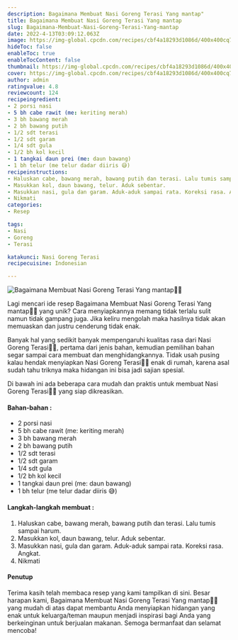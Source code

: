 ```yaml
---
description: Bagaimana Membuat Nasi Goreng Terasi Yang mantap"
title: Bagaimana Membuat Nasi Goreng Terasi Yang mantap
slug: Bagaimana-Membuat-Nasi-Goreng-Terasi-Yang-mantap
date: 2022-4-13T03:09:12.063Z
image: https://img-global.cpcdn.com/recipes/cbf4a18293d1086d/400x400cq70/photo.jpg
hideToc: false
enableToc: true
enableTocContent: false
thumbnail: https://img-global.cpcdn.com/recipes/cbf4a18293d1086d/400x400cq70/photo.jpg
cover: https://img-global.cpcdn.com/recipes/cbf4a18293d1086d/400x400cq70/photo.jpg
author: admin
ratingvalue: 4.8
reviewcount: 124
recipeingredient:
- 2 porsi nasi
- 5 bh cabe rawit (me: keriting merah)
- 3 bh bawang merah
- 2 bh bawang putih
- 1/2 sdt terasi
- 1/2 sdt garam
- 1/4 sdt gula
- 1/2 bh kol kecil
- 1 tangkai daun prei (me: daun bawang)
- 1 bh telur (me telur dadar diiris 😅)
recipeinstructions:
- Haluskan cabe, bawang merah, bawang putih dan terasi. Lalu tumis sampai harum.
- Masukkan kol, daun bawang, telur. Aduk sebentar.
- Masukkan nasi, gula dan garam. Aduk-aduk sampai rata. Koreksi rasa. Angkat.
- Nikmati
categories:
- Resep

tags:
- Nasi
- Goreng
- Terasi

katakunci: Nasi Goreng Terasi
recipecuisine: Indonesian

---
```


![Bagaimana Membuat Nasi Goreng Terasi Yang mantap👩‍🍳](https://img-global.cpcdn.com/recipes/cbf4a18293d1086d/400x400cq70/photo.jpg)

Lagi mencari ide resep Bagaimana Membuat Nasi Goreng Terasi Yang mantap👩‍🍳 yang unik? Cara menyiapkannya memang tidak terlalu sulit namun tidak gampang juga. Jika keliru mengolah maka hasilnya tidak akan memuaskan dan justru cenderung tidak enak.

Banyak hal yang sedikit banyak mempengaruhi kualitas rasa dari Nasi Goreng Terasi👩‍🍳, pertama dari jenis bahan, kemudian pemilihan bahan segar sampai cara membuat dan menghidangkannya. Tidak usah pusing kalau hendak menyiapkan Nasi Goreng Terasi👩‍🍳 enak di rumah, karena asal sudah tahu triknya maka hidangan ini bisa jadi sajian spesial.

Di bawah ini ada beberapa cara mudah dan praktis untuk membuat Nasi Goreng Terasi👩‍🍳 yang siap dikreasikan.

<!--inarticleads1-->

#### Bahan-bahan :

- 2 porsi nasi
- 5 bh cabe rawit (me: keriting merah)
- 3 bh bawang merah
- 2 bh bawang putih
- 1/2 sdt terasi
- 1/2 sdt garam
- 1/4 sdt gula
- 1/2 bh kol kecil
- 1 tangkai daun prei (me: daun bawang)
- 1 bh telur (me telur dadar diiris 😅)

<!--inarticleads2-->

#### Langkah-langkah membuat :

1. Haluskan cabe, bawang merah, bawang putih dan terasi. Lalu tumis sampai harum.
1. Masukkan kol, daun bawang, telur. Aduk sebentar.
1. Masukkan nasi, gula dan garam. Aduk-aduk sampai rata. Koreksi rasa. Angkat.
1. Nikmati

#### Penutup

Terima kasih telah membaca resep yang kami tampilkan di sini. Besar harapan kami, Bagaimana Membuat Nasi Goreng Terasi Yang mantap👩‍🍳 yang mudah di atas dapat membantu Anda menyiapkan hidangan yang enak untuk keluarga/teman maupun menjadi inspirasi bagi Anda yang berkeinginan untuk berjualan makanan. Semoga bermanfaat dan selamat mencoba!